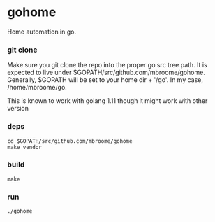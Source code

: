 # gohome
Home automation in go.

### git clone
Make sure you git clone the repo into the proper go src tree path.  It is expected
to live under $GOPATH/src/github.com/mbroome/gohome.  Generally,
$GOPATH will be set to your home dir + '/go'.  In my case, /home/mbroome/go.

This is known to work with golang 1.11 though it might work with other version

### deps
```shell
cd $GOPATH/src/github.com/mbroome/gohome
make vendor
```

### build
```shell
make
```

### run
```shell
./gohome
```


